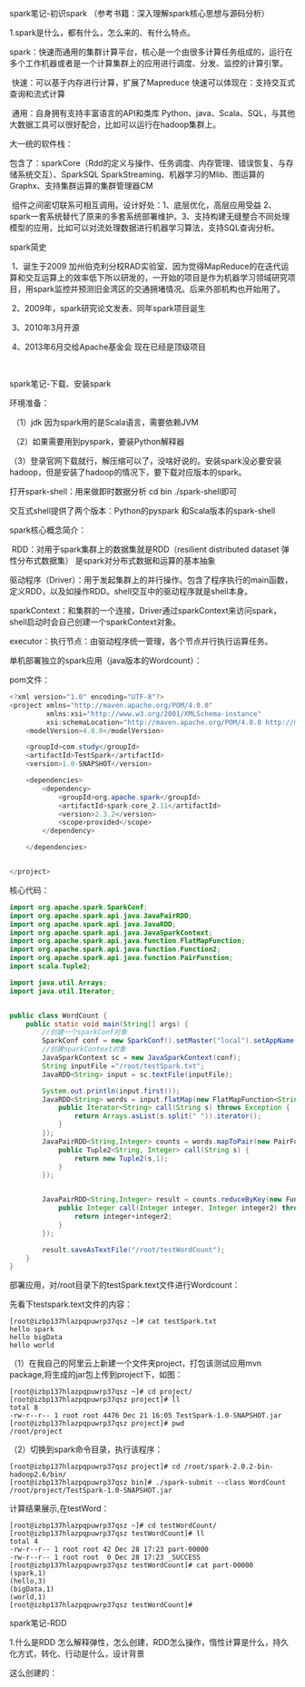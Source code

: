 spark笔记-初识spark （参考书籍：深入理解spark核心思想与源码分析）

1.spark是什么，都有什么，怎么来的、有什么特点。

​	spark：快速而通用的集群计算平台，核心是一个由很多计算任务组成的，运行在多个工作机器或者是一个计算集群上的应用进行调度、分发、监控的计算引擎。

​	快速：可以基于内存进行计算，扩展了Mapreduce  快速可以体现在：支持交互式查询和流式计算

​	通用：自身拥有支持丰富语言的API和类库 Python、java、Scala、SQL，与其他大数据工具可以很好配合，比如可以运行在hadoop集群上。



大一统的软件栈：

​	包含了：sparkCore（Rdd的定义与操作、任务调度、内存管理、错误恢复、与存储系统交互）、SparkSQL SparkStreaming、机器学习的Mlib、图运算的Graphx、支持集群运算的集群管理器CM

​        组件之间密切联系可相互调用。设计好处：1、底层优化，高层应用受益  2、spark一套系统替代了原来的多套系统部署维护。3、支持构建无缝整合不同处理模型的应用，比如可以对流处理数据进行机器学习算法，支持SQL查询分析。



spark简史

​	1、诞生于2009 加州伯克利分校RAD实验室、因为觉得MapReduce的在迭代运算和交互运算上的效率低下所以研发的，一开始的项目是作为机器学习领域研究项目，用spark监控并预测旧金湾区的交通拥堵情况。后来外部机构也开始用了。

​	2、2009年，spark研究论文发表、同年spark项目诞生

​	3、2010年3月开源 

​	4、2013年6月交给Apache基金会 现在已经是顶级项目





​	

spark笔记-下载、安装spark

环境准备：

​	（1）jdk 因为spark用的是Scala语言，需要依赖JVM

​	（2）如果需要用到pyspark，要装Python解释器

​	（3）登录官网下载就行，解压缩可以了，没啥好说的。安装spark没必要安装hadoop，但是安装了hadoop的情况下，要下载对应版本的spark。



打开spark-shell：用来做即时数据分析   cd bin  ./spark-shell即可

交互式shell提供了两个版本：Python的pyspark 和Scala版本的spark-shell



spark核心概念简介：

​	RDD：对用于spark集群上的数据集就是RDD（resilient distributed dataset 弹性分布式数据集） 是spark对分布式数据和运算的基本抽象

​	驱动程序（Driver）：用于发起集群上的并行操作。包含了程序执行的main函数，定义RDD，以及如操作RDD。shell交互中的驱动程序就是shell本身。



​	sparkContext：和集群的一个连接，Driver通过sparkContext来访问spark，shell启动时会自己创建一个sparkContext对象。



​	executor：执行节点：由驱动程序统一管理，各个节点并行执行运算任务。



单机部署独立的spark应用（java版本的Wordcount）：

pom文件：

```java
<?xml version="1.0" encoding="UTF-8"?>
<project xmlns="http://maven.apache.org/POM/4.0.0"
         xmlns:xsi="http://www.w3.org/2001/XMLSchema-instance"
         xsi:schemaLocation="http://maven.apache.org/POM/4.0.0 http://maven.apache.org/xsd/maven-4.0.0.xsd">
    <modelVersion>4.0.0</modelVersion>

    <groupId>com.study</groupId>
    <artifactId>TestSpark</artifactId>
    <version>1.0-SNAPSHOT</version>

    <dependencies>
        <dependency>
            <groupId>org.apache.spark</groupId>
            <artifactId>spark-core_2.11</artifactId>
            <version>2.3.2</version>
            <scope>provided</scope>
        </dependency>

    </dependencies>


</project>
```

核心代码：

```java
import org.apache.spark.SparkConf;
import org.apache.spark.api.java.JavaPairRDD;
import org.apache.spark.api.java.JavaRDD;
import org.apache.spark.api.java.JavaSparkContext;
import org.apache.spark.api.java.function.FlatMapFunction;
import org.apache.spark.api.java.function.Function2;
import org.apache.spark.api.java.function.PairFunction;
import scala.Tuple2;

import java.util.Arrays;
import java.util.Iterator;


public class WordCount {
    public static void main(String[] args) {
        //创建一个sparkConf对象
        SparkConf conf = new SparkConf().setMaster("local").setAppName("My App");
        //创建sparkContext对象
        JavaSparkContext sc = new JavaSparkContext(conf);
        String inputFile ="/root/testSpark.txt";
        JavaRDD<String> input = sc.textFile(inputFile);

        System.out.println(input.first());
        JavaRDD<String> words = input.flatMap(new FlatMapFunction<String, String>() {
            public Iterator<String> call(String s) throws Exception {
                return Arrays.asList(s.split(" ")).iterator();
            }
        });
        JavaPairRDD<String,Integer> counts = words.mapToPair(new PairFunction<String, String, Integer>() {
            public Tuple2<String, Integer> call(String s) {
                return new Tuple2(s,1);
            }
        });


        JavaPairRDD<String,Integer> result = counts.reduceByKey(new Function2<Integer, Integer, Integer>() {
            public Integer call(Integer integer, Integer integer2) throws Exception {
                return integer+integer2;
            }
        });

        result.saveAsTextFile("/root/testWordCount");
    }
}
```

部署应用，对/root目录下的testSpark.text文件进行Wordcount：

先看下testspark.text文件的内容：

```
[root@izbp137hlazpqpuwrp37qsz ~]# cat testSpark.txt 
hello spark
hello bigData
hello world
```

（1）在我自己的阿里云上新建一个文件夹project，打包该测试应用mvn package,将生成的jar包上传到project下，如图：

```
[root@izbp137hlazpqpuwrp37qsz ~]# cd project/
[root@izbp137hlazpqpuwrp37qsz project]# ll
total 8
-rw-r--r-- 1 root root 4476 Dec 21 16:05 TestSpark-1.0-SNAPSHOT.jar
[root@izbp137hlazpqpuwrp37qsz project]# pwd
/root/project
```

（2）切换到spark命令目录，执行该程序：
```
[root@izbp137hlazpqpuwrp37qsz project]# cd /root/spark-2.0.2-bin-hadoop2.6/bin/
[root@izbp137hlazpqpuwrp37qsz bin]# ./spark-submit --class WordCount  /root/project/TestSpark-1.0-SNAPSHOT.jar 
```

计算结果展示,在testWord：
```
[root@izbp137hlazpqpuwrp37qsz ~]# cd testWordCount/
[root@izbp137hlazpqpuwrp37qsz testWordCount]# ll
total 4
-rw-r--r-- 1 root root 42 Dec 28 17:23 part-00000
-rw-r--r-- 1 root root  0 Dec 28 17:23 _SUCCESS
[root@izbp137hlazpqpuwrp37qsz testWordCount]# cat part-00000 
(spark,1)
(hello,3)
(bigData,1)
(world,1)
[root@izbp137hlazpqpuwrp37qsz testWordCount]# 
```



spark笔记-RDD

1.什么是RDD 怎么解释弹性，怎么创建，RDD怎么操作，惰性计算是什么，持久化方式，转化、行动是什么，设计背景





这么创建的：





